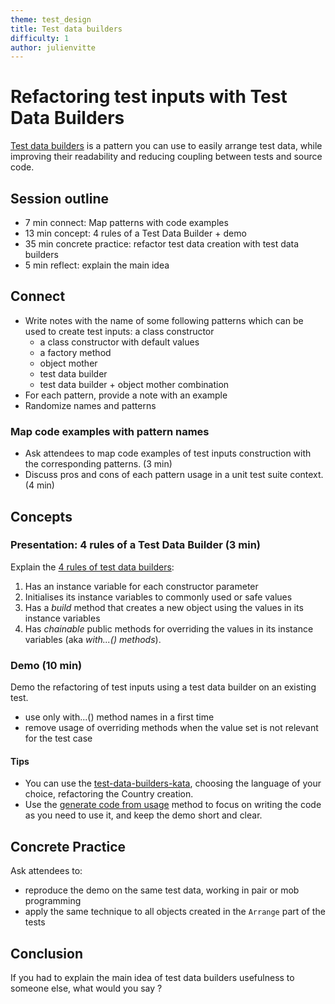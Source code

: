 ```yaml
---
theme: test_design
title: Test data builders
difficulty: 1
author: julienvitte
---
```


# Refactoring test inputs with Test Data Builders

[Test data builders](http://www.natpryce.com/articles/000714.html) is a pattern you can use to easily arrange test data, 
while improving their readability and reducing coupling between tests and source code. 

## Session outline

* 7 min connect: Map patterns with code examples
* 13 min concept: 4 rules of a Test Data Builder + demo
* 35 min concrete practice: refactor test data creation with test data builders  
* 5 min reflect: explain the main idea

## Connect

- Write notes with the name of some following patterns which can be used to create test inputs: a class constructor
  - a class constructor with default values
  - a factory method
  - object mother
  - test data builder
  - test data builder + object mother combination
- For each pattern, provide a note with an example
- Randomize names and patterns

### Map code examples with pattern names

- Ask attendees to map code examples of test inputs construction with the corresponding patterns. (3 min)
- Discuss pros and cons of each pattern usage in a unit test suite context. (4 min)

## Concepts

### Presentation: 4 rules of a Test Data Builder (3 min)
Explain the [4 rules of test data builders](http://www.natpryce.com/articles/000714.html):
1. Has an instance variable for each constructor parameter
2. Initialises its instance variables to commonly used or safe values
3. Has a *build* method that creates a new object using the values in its instance variables
4. Has *chainable* public methods for overriding the values in its instance variables (aka *with...() methods*).

### Demo (10 min)
Demo the refactoring of test inputs using a test data builder on an existing test.
- use only with...() method names in a first time
- remove usage of overriding methods when the value set is not relevant for the test case

#### Tips
- You can use the [test-data-builders-kata](../../mikado-method/test-data-builders-kata), choosing the language of your choice, refactoring the Country creation.
- Use the [generate code from usage](https://xtrem-tdd.netlify.app/Flavours/generate-code-from-usage) method to focus on writing the code as you need to use it, and keep the demo short and clear.

## Concrete Practice

Ask attendees to:
- reproduce the demo on the same test data, working in pair or mob programming
- apply the same technique to all objects created in the `Arrange` part of the tests

## Conclusion
If you had to explain the main idea of test data builders usefulness to someone else, what would you say ?
